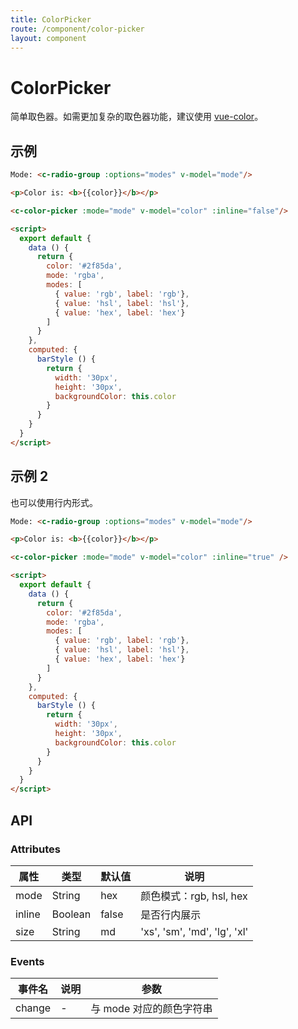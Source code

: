 ```yaml
---
title: ColorPicker
route: /component/color-picker
layout: component
---
```


# ColorPicker

简单取色器。如需更加复杂的取色器功能，建议使用 [vue-color](https://github.com/xiaokaike/vue-color)。

## 示例

```html
Mode: <c-radio-group :options="modes" v-model="mode"/>

<p>Color is: <b>{{color}}</b></p>

<c-color-picker :mode="mode" v-model="color" :inline="false"/>

<script>
  export default {
    data () {
      return {
        color: '#2f85da',
        mode: 'rgba',
        modes: [
          { value: 'rgb', label: 'rgb'},
          { value: 'hsl', label: 'hsl'},
          { value: 'hex', label: 'hex'}
        ]
      }
    },
    computed: {
      barStyle () {
        return {
          width: '30px',
          height: '30px',
          backgroundColor: this.color
        }
      }
    }
  }
</script>
```

## 示例 2

也可以使用行内形式。

```html
Mode: <c-radio-group :options="modes" v-model="mode"/>

<p>Color is: <b>{{color}}</b></p>

<c-color-picker :mode="mode" v-model="color" :inline="true" />

<script>
  export default {
    data () {
      return {
        color: '#2f85da',
        mode: 'rgba',
        modes: [
          { value: 'rgb', label: 'rgb'},
          { value: 'hsl', label: 'hsl'},
          { value: 'hex', label: 'hex'}
        ]
      }
    },
    computed: {
      barStyle () {
        return {
          width: '30px',
          height: '30px',
          backgroundColor: this.color
        }
      }
    }
  }
</script>
```

## API

### Attributes

| 属性 | 类型 | 默认值 | 说明 |
|-----|------|-------|-----|
| mode | String | hex | 颜色模式：rgb, hsl, hex |
| inline | Boolean | false | 是否行内展示 |
| size | String | md | 'xs', 'sm', 'md', 'lg', 'xl' |

### Events

| 事件名 | 说明 | 参数 |
|-------|------|-------|
|change | - | 与 mode 对应的颜色字符串 |
